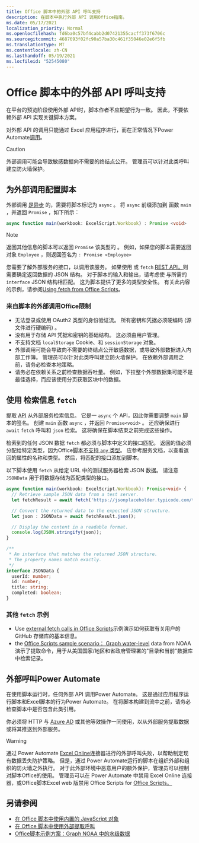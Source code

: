 ```yaml
---
title: Office 脚本中的外部 API 呼叫支持
description: 在脚本中执行外部 API 调用Office指南。
ms.date: 05/17/2021
localization_priority: Normal
ms.openlocfilehash: fd6ba0c57bf4cabb2d07421355cacff373f6706c
ms.sourcegitcommit: 4687693f02fc90a57ba30c461f35046e02e6f5fb
ms.translationtype: MT
ms.contentlocale: zh-CN
ms.lasthandoff: 05/19/2021
ms.locfileid: "52545080"
---
```

# <a name="external-api-call-support-in-office-scripts"></a>Office 脚本中的外部 API 呼叫支持

在平台的预览阶段使用外部 API[](https://developer.mozilla.org/docs/Web/API)时，脚本作者不应期望行为一致。 因此，不要依赖外部 API 实现关键脚本方案。

对外部 API 的调用只能通过 Excel 应用程序进行，而在正常情况下Power Automate[调用](#external-calls-from-power-automate)。

> [!CAUTION]
> 外部调用可能会导致敏感数据向不需要的终结点公开。 管理员可以针对此类呼叫建立防火墙保护。

## <a name="configure-your-script-for-external-calls"></a>为外部调用配置脚本

外部调用 [是异步](https://developer.mozilla.org/docs/Learn/JavaScript/Asynchronous/Async_await) 的，需要将脚本标记为 `async` 。 将 `async` 前缀添加到 函数 `main` ，并返回 `Promise` ，如下所示：

```typescript
async function main(workbook: ExcelScript.Workbook) : Promise <void>
```

> [!NOTE]
> 返回其他信息的脚本可以返回 `Promise` 该类型的 。 例如，如果您的脚本需要返回对象 `Employee` ，则返回签名为 `: Promise <Employee>`

您需要了解外部服务的接口，以调用该服务。 如果使用 或 `fetch` [REST API，](https://wikipedia.org/wiki/Representational_state_transfer)则需要确定返回数据的 JSON 结构。 对于脚本的输入和输出，请考虑使 与所需的 `interface` JSON 结构相匹配。 这为脚本提供了更多的类型安全性。 有关此内容的示例，请参阅[Using fetch from Office Scripts](../resources/samples/external-fetch-calls.md)。

### <a name="limitations-with-external-calls-from-office-scripts"></a>来自脚本的外部调用Office限制

* 无法登录或使用 OAuth2 类型的身份验证流。 所有密钥和凭据必须硬编码 (源文件进行硬编码) 。
* 没有用于存储 API 凭据和密钥的基础结构。 这必须由用户管理。
* 不支持文档 `localStorage` Cookie、和 `sessionStorage` 对象。 
* 外部调用可能会导致向不需要的终结点公开敏感数据，或导致外部数据进入内部工作簿。 管理员可以针对此类呼叫建立防火墙保护。 在依赖外部调用之前，请务必检查本地策略。
* 请务必在依赖关系之前检查数据吞吐量。 例如，下拉整个外部数据集可能不是最佳选择，而应该使用分页获取区块中的数据。

## <a name="retrieve-information-with-fetch"></a>使用 检索信息 `fetch`

提取 [API](https://developer.mozilla.org/docs/Web/API/Fetch_API) 从外部服务检索信息。 它是一 `async` 个 API，因此你需要调整 `main` 脚本的签名。 创建 `main` 函数 `async` ，并返回 `Promise<void>` 。 还应确保进行 `await` `fetch` 呼叫和 `json` 检索。 这将确保在脚本结束之前完成这些操作。

检索到的任何 JSON 数据 `fetch` 都必须与脚本中定义的接口匹配。 返回的值必须分配给特定类型，因为Office[脚本不支持 `any` 类型](typescript-restrictions.md#no-any-type-in-office-scripts)。 应参考服务文档，以查看返回的属性的名称和类型。 然后，将匹配的接口添加到脚本。

以下脚本使用 `fetch` 从给定 URL 中的测试服务器检索 JSON 数据。 请注意 `JSONData` 用于将数据存储为匹配类型的接口。

```TypeScript
async function main(workbook: ExcelScript.Workbook): Promise<void> {
  // Retrieve sample JSON data from a test server.
  let fetchResult = await fetch('https://jsonplaceholder.typicode.com/todos/1');

  // Convert the returned data to the expected JSON structure.
  let json : JSONData = await fetchResult.json();

  // Display the content in a readable format.
  console.log(JSON.stringify(json));
}

/**
 * An interface that matches the returned JSON structure.
 * The property names match exactly.
 */
interface JSONData {
  userId: number;
  id: number;
  title: string;
  completed: boolean;
}
```

### <a name="other-fetch-samples"></a>其他 `fetch` 示例

* Use [external fetch calls in Office Scripts](../resources/samples/external-fetch-calls.md)示例演示如何获取有关用户的 GitHub 存储库的基本信息。
* the [Office Scripts sample scenario： Graph water-level](../resources/scenarios/noaa-data-fetch.md) data from NOAA 演示了提取命令，用于从美国国家/地区和省政府管理署的"目录和当前"数据库中检索记录。

## <a name="external-calls-from-power-automate"></a>外部呼叫Power Automate

在使用脚本运行时，任何外部 API 调用Power Automate。 这是通过应用程序运行脚本和Excel脚本的行为Power Automate。 在将脚本构建到流中之前，请务必检查脚本中是否包含此类引用。

你必须将 HTTP 与 [Azure AD](/connectors/webcontents/) 或其他等效操作一同使用，以从外部服务提取数据或将其推送到外部服务。

> [!WARNING]
> 通过 Power Automate [Excel Online](/connectors/excelonlinebusiness)连接器进行的外部呼叫失败，以帮助制定现有数据丢失防护策略。 但是，通过 Power Automate运行的脚本在组织外部和组织的防火墙之外执行。 对于此外部环境中恶意用户的额外保护，管理员可以控制对脚本Office的使用。 管理员可以在 Power Automate 中禁用 Excel Online 连接器，或Office脚本Excel web 版禁用 Office Scripts for [Office Scripts。](/microsoft-365/admin/manage/manage-office-scripts-settings)

## <a name="see-also"></a>另请参阅

* [在 Office 脚本中使用内置的 JavaScript 对象](javascript-objects.md)
* [在 Office 脚本中使用外部提取呼叫](../resources/samples/external-fetch-calls.md)
* [Office脚本示例方案：Graph NOAA 中的水级数据](../resources/scenarios/noaa-data-fetch.md)
